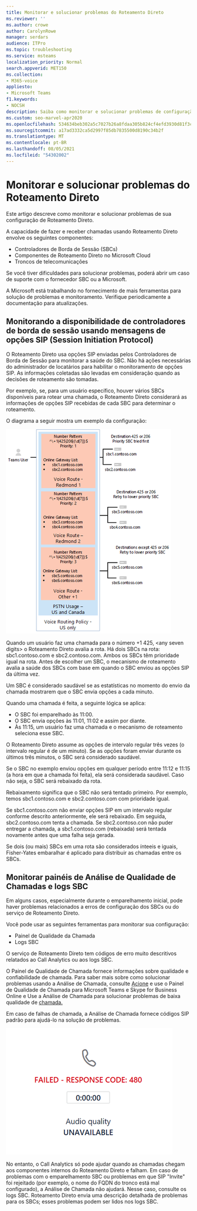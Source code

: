 ```yaml
---
title: Monitorar e solucionar problemas do Roteamento Direto
ms.reviewer: ''
ms.author: crowe
author: CarolynRowe
manager: serdars
audience: ITPro
ms.topic: troubleshooting
ms.service: msteams
localization_priority: Normal
search.appverid: MET150
ms.collection:
- M365-voice
appliesto:
- Microsoft Teams
f1.keywords:
- NOCSH
description: Saiba como monitorar e solucionar problemas de configuração de Roteamento Direto, incluindo Controladores de Borda de Sessão, Componentes de Roteamento Direto e Troncos de Telecomunicações.
ms.custom: seo-marvel-apr2020
ms.openlocfilehash: 534634beb302a5c7027b26a8fdaa305b824cf4efd3930d81f3c6b4d08559c32c
ms.sourcegitcommit: a17ad3332ca5d2997f85db7835500d8190c34b2f
ms.translationtype: MT
ms.contentlocale: pt-BR
ms.lasthandoff: 08/05/2021
ms.locfileid: "54302002"
---
```

# <a name="monitor-and-troubleshoot-direct-routing"></a>Monitorar e solucionar problemas do Roteamento Direto

Este artigo descreve como monitorar e solucionar problemas de sua configuração de Roteamento Direto. 

A capacidade de fazer e receber chamadas usando Roteamento Direto envolve os seguintes componentes: 

- Controladores de Borda de Sessão (SBCs) 
- Componentes de Roteamento Direto no Microsoft Cloud 
- Troncos de telecomunicações 

Se você tiver dificuldades para solucionar problemas, poderá abrir um caso de suporte com o fornecedor SBC ou a Microsoft. 

A Microsoft está trabalhando no fornecimento de mais ferramentas para solução de problemas e monitoramento. Verifique periodicamente a documentação para atualizações. 

## <a name="monitoring-availability-of-session-border-controllers-using-session-initiation-protocol-sip-options-messages"></a>Monitorando a disponibilidade de controladores de borda de sessão usando mensagens de opções SIP (Session Initiation Protocol)

O Roteamento Direto usa opções SIP enviadas pelos Controladores de Borda de Sessão para monitorar a saúde do SBC. Não há ações necessárias do administrador de locatários para habilitar o monitoramento de opções SIP. As informações coletadas são levadas em consideração quando as decisões de roteamento são tomadas. 

Por exemplo, se, para um usuário específico, houver vários SBCs disponíveis para rotear uma chamada, o Roteamento Direto considerará as informações de opções SIP recebidas de cada SBC para determinar o roteamento. 

O diagrama a seguir mostra um exemplo da configuração: 

![Exemplo de configuração de opções SIP](media/sip-options-config-example.png)

Quando um usuário faz uma chamada para o número +1 425, \<any seven digits> o Roteamento Direto avalia a rota. Há dois SBCs na rota: sbc1.contoso.com e sbc2.contoso.com. Ambos os SBCs têm prioridade igual na rota. Antes de escolher um SBC, o mecanismo de roteamento avalia a saúde dos SBCs com base em quando o SBC enviou as opções SIP da última vez. 

Um SBC é considerado saudável se as estatísticas no momento do envio da chamada mostrarem que o SBC envia opções a cada minuto.  

Quando uma chamada é feita, a seguinte lógica se aplica:

- O SBC foi emparelhado às 11:00.  
- O SBC envia opções às 11:01, 11:02 e assim por diante.  
- Às 11:15, um usuário faz uma chamada e o mecanismo de roteamento seleciona esse SBC. 

O Roteamento Direto assume as opções de intervalo regular três vezes (o intervalo regular é de um minuto). Se as opções foram enviar durante os últimos três minutos, o SBC será considerado saudável.

Se o SBC no exemplo enviou opções em qualquer período entre 11:12 e 11:15 (a hora em que a chamada foi feita), ela será considerada saudável. Caso não seja, o SBC será rebaixado da rota. 

Rebaixamento significa que o SBC não será tentado primeiro. Por exemplo, temos sbc1.contoso.com e sbc2.contoso.com com prioridade igual.  

Se sbc1.contoso.com não enviar opções SIP em um intervalo regular conforme descrito anteriormente, ele será rebaixado. Em seguida, sbc2.contoso.com tenta a chamada. Se sbc2.contoso.con não puder entregar a chamada, a sbc1.contoso.com (rebaixada) será tentada novamente antes que uma falha seja gerada. 

Se dois (ou mais) SBCs em uma rota são considerados ínteeis e iguais, Fisher-Yates embaralhar é aplicado para distribuir as chamadas entre os SBCs.

## <a name="monitor-call-quality-analytics-dashboard-and-sbc-logs"></a>Monitorar painéis de Análise de Qualidade de Chamadas e logs SBC 
 
Em alguns casos, especialmente durante o emparelhamento inicial, pode haver problemas relacionados a erros de configuração dos SBCs ou do serviço de Roteamento Direto. 

Você pode usar as seguintes ferramentas para monitorar sua configuração:  
 
- Painel de Qualidade da Chamada 
- Logs SBC 

O serviço de Roteamento Direto tem códigos de erro muito descritivos relatados ao Call Analytics ou aos logs SBC. 

O Painel de Qualidade de Chamada fornece informações sobre qualidade e confiabilidade de chamada. Para saber mais sobre como solucionar problemas usando a Análise de Chamada, consulte [Acione](/SkypeForBusiness/using-call-quality-in-your-organization/turning-on-and-using-call-quality-dashboard) e use o Painel de Qualidade de Chamada para Microsoft Teams e Skype for Business Online e Use a Análise de Chamada para solucionar problemas de baixa qualidade de [chamada.](/SkypeForBusiness/using-call-quality-in-your-organization/use-call-analytics-to-troubleshoot-poor-call-quality) 

Em caso de falhas de chamada, a Análise de Chamada fornece códigos SIP padrão para ajudá-lo na solução de problemas. 

![Código SIP de exemplo para falha de chamada](media/failed-response-code.png)

No entanto, o Call Analytics só pode ajudar quando as chamadas chegam aos componentes internos do Roteamento Direto e falham. Em caso de problemas com o emparelhamento SBC ou problemas em que SIP "Invite" foi rejeitado (por exemplo, o nome do FQDN do tronco está mal configurado), a Análise de Chamada não ajudará. Nesse caso, consulte os logs SBC. Roteamento Direto envia uma descrição detalhada de problemas para os SBCs; esses problemas podem ser lidos nos logs SBC.